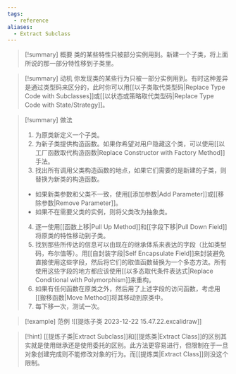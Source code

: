 ```yaml
---
tags:
  - reference
aliases:
  - Extract Subclass
---
```

> [!summary] 概要
> 类的某些特性只被部分实例用到。新建一个子类，将上面所说的那一部分特性移到子类里。

> [!summary] 动机
> 你发现类的某些行为只被一部分实例用到。有时这种差异是通过类型码来区分的，此时你可以用[[以子类取代类型码|Replace Type Code with Subclasses]]或[[以状态或策略取代类型码|Replace Type Code with State/Strategy]]。

> [!summary] 做法
> 1. 为原类新定义一个子类。
> 2. 为新子类提供构造函数。如果你希望对用户隐藏这个类，可以使用[[以工厂函数取代构造函数|Replace Constructor with Factory Method]]手法。
> 3. 找出所有调用父类构造函数的地点，如果它们需要的是新建的子类，则替换为新类的构造函数。
> 	- 如果新类参数和父类不一致，使用[[添加参数|Add Parameter]]或[[移除参数|Remove Parameter]]。
> 	- 如果不在需要父类的实例，则将父类改为抽象类。
> 4. 逐一使用[[函数上移|Pull Up Method]]和[[字段下移|Pull Down Field]]将原类的特性移动到子类。
> 5. 找到那些所传达的信息可以由现在的继承体系来表达的字段（比如类型码，布尔值等）。用[[自封装字段|Self Encapsulate Field]]来封装避免直接使用这些字段，然后将它们的取值函数替换为一个多态方法。所有使用这些字段的地方都应该使用[[以多态取代条件表达式|Replace Conditional with Polymorphism]]来重构。
> 6. 如果有任何函数在原类之外，然后用了上述字段的访问函数，考虑用[[搬移函数|Move Method]]将其移动到原类中。
> 7. 每下移一次，测试一次。

> [!example] 范例
> ![[提炼子类 2023-12-22 15.47.22.excalidraw]]

> [!hint]
> [[提炼子类|Extract Subclass]]和[[提炼类|Extract Class]]的区别其实就是使用继承还是使用委托的区别。此方法更容易进行，但限制在于一旦对象创建完成则不能修改对象的行为。而[[提炼类|Extract Class]]则没这个限制。